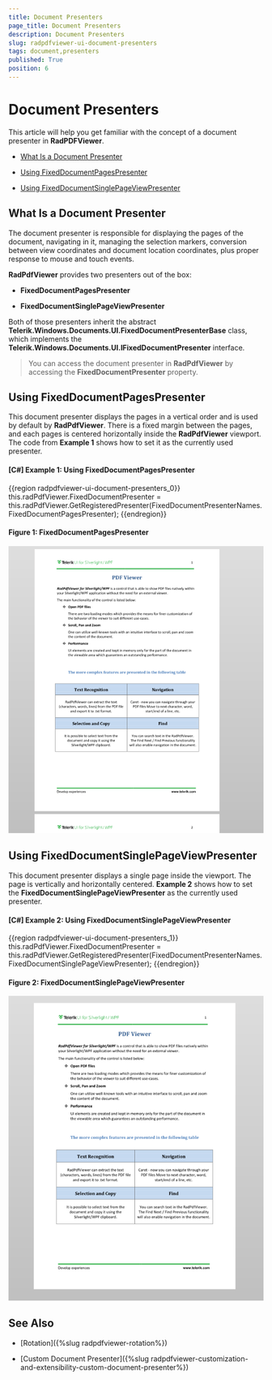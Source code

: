 ```yaml
---
title: Document Presenters
page_title: Document Presenters
description: Document Presenters
slug: radpdfviewer-ui-document-presenters
tags: document,presenters
published: True
position: 6
---
```


# Document Presenters



This article will help you get familiar with the concept of a document presenter in __RadPDFViewer__.
      

* [What Is a Document Presenter](#what-is-a-document-presenter)

* [Using FixedDocumentPagesPresenter](#using-fixeddocumentpagespresenter)

* [Using FixedDocumentSinglePageViewPresenter](#using-fixeddocumentsinglepageviewpresenter)


## What Is a Document Presenter

The document presenter is responsible for displaying the pages of the document, navigating in it, managing the selection markers, conversion between view coordinates and document location coordinates, plus proper response to mouse and touch events.
        

__RadPdfViewer__ provides two presenters out of the box:
        

* __FixedDocumentPagesPresenter__

* __FixedDocumentSinglePageViewPresenter__

Both of those presenters inherit the abstract __Telerik.Windows.Documents.UI.FixedDocumentPresenterBase__ class, which implements the __Telerik.Windows.Documents.UI.IFixedDocumentPresenter__ interface.
        

>You can access the document presenter in __RadPdfViewer__ by accessing the __FixedDocumentPresenter__ property. 
        

## Using FixedDocumentPagesPresenter

This document presenter displays the pages in a vertical order and is used by default by __RadPdfViewer__. There is a fixed margin between the pages, and each pages is centered horizontally inside the __RadPdfViewer__ viewport. The code from **Example 1** shows how to set it as the currently used presenter.
        

#### __[C#] Example 1: Using FixedDocumentPagesPresenter__

{{region radpdfviewer-ui-document-presenters_0}}
	this.radPdfViewer.FixedDocumentPresenter = this.radPdfViewer.GetRegisteredPresenter(FixedDocumentPresenterNames.FixedDocumentPagesPresenter);
{{endregion}}



#### **Figure 1: FixedDocumentPagesPresenter**
![Rad Pdf Viewer Ui Document Presenters 01](images/RadPdfViewer_Ui_Document_Presenters_01.png)


## Using FixedDocumentSinglePageViewPresenter

This document presenter displays a single page inside the viewport. The page is vertically and horizontally centered. **Example 2** shows how to set the __FixedDocumentSinglePageViewPresenter__ as the currently used presenter.      
        

#### __[C#] Example 2: Using FixedDocumentSinglePageViewPresenter__

{{region radpdfviewer-ui-document-presenters_1}}
	this.radPdfViewer.FixedDocumentPresenter = this.radPdfViewer.GetRegisteredPresenter(FixedDocumentPresenterNames.FixedDocumentSinglePageViewPresenter);
{{endregion}}



#### **Figure 2: FixedDocumentSinglePageViewPresenter**
![Rad Pdf Viewer Ui Document Presenters 02](images/RadPdfViewer_Ui_Document_Presenters_02.png)

## See Also

 * [Rotation]({%slug radpdfviewer-rotation%})

 * [Custom Document Presenter]({%slug radpdfviewer-customization-and-extensibility-custom-document-presenter%})
